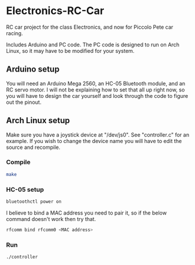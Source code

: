 # Electronics-RC-Car

RC car project for the class Electronics, and now for Piccolo Pete car racing.

Includes Arduino and PC code. The PC code is designed to run on Arch Linux, so it may have to be modified for your system.

## Arduino setup

You will need an Arduino Mega 2560, an HC-05 Bluetooth module, and an RC servo motor. I will not be explaining how to set that all up right now, so you will have to design the car yourself and look through the code to figure out the pinout.

## Arch Linux setup

Make sure you have a joystick device at "/dev/js0". See "controller.c" for an example. If you wish to change the device name you will have to edit the source and recompile.

### Compile

```bash
make
```

### HC-05 setup

```bash
bluetoothctl power on
```

I believe to bind a MAC address you need to pair it, so if the below command doesn't work then try that.

```bash
rfcomm bind rfcomm0 <MAC address>
```

### Run

```bash
./controller
```
